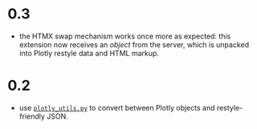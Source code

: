 # 0.3

* the HTMX swap mechanism works once more as expected: this extension now receives an *object* from the server, which
is unpacked into Plotly restyle data and HTML markup.

# 0.2

* use [`plotly_utils.py`](https://cdn.jsdelivr.net/gh/ocramz/htmx-plotly@0.2/plotly_utils.py) to convert between 
Plotly objects and restyle-friendly JSON.
